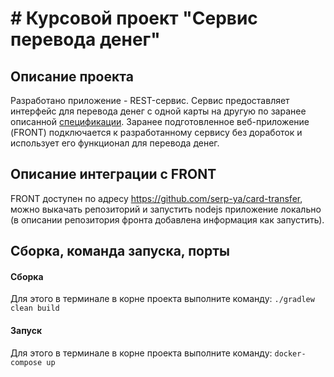 # # Курсовой проект "Сервис перевода денег"

## Описание проекта

Разработано приложение - REST-сервис. Сервис предоставляет интерфейс для перевода денег с одной карты на другую по заранее описанной [спецификации](MoneyTransferServiceSpecification.yaml). Заранее подготовленное веб-приложение (FRONT) подключается к разработанному сервису без доработок и использует его функционал для перевода денег.

## Описание интеграции с FRONT
FRONT доступен по адресу https://github.com/serp-ya/card-transfer, можно выкачать репозиторий и запустить nodejs приложение локально
(в описании репозитория фронта добавлена информация как запустить).

## Сборка, команда запуска, порты

#### Сборка

Для этого в терминале в корне проекта выполните команду: `./gradlew clean build`

#### Запуск
Для этого в терминале в корне проекта выполните команду: `docker-compose up`

